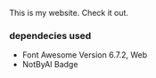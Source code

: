 <p> This is my website. Check it out. <p>

<h3> dependecies used </h3>

- Font Awesome Version 6.7.2, Web
- NotByAI Badge
